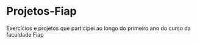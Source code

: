 # Projetos-Fiap
Exercícios e projetos que participei ao longo do primeiro ano do curso da faculdade Fiap

